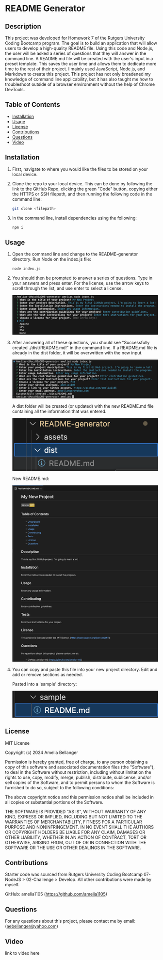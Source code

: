# README Generator

## Description

This project was developed for Homework 7 of the Rutgers University Coding Bootcamp program. The goal is to build an application that will allow users to develop a high-quality README file. Using this code and Node.js, the user will be asked a series of questions that they will answer in the command line. A README.md file will be created with the user's input in a preset template. This saves the user time and allows them to dedicate more time to the rest of their project. I mainly used JavaScript, Node.js, and Markdown to create this project. This project has not only broadened my knowledge of command line applicability, but it has also taught me how to troubleshoot outside of a browser environment without the help of Chrome DevTools.

## Table of Contents

- [Installation](#installation)
- [Usage](#usage)
- [License](#license)
- [Contributions](#contributions)
- [Questions](#questions)
- [Video](#video)

## Installation

1. First, navigate to where you would like the files to be stored on your local device.

2. Clone the repo to your local device. This can be done by following the link to the GitHub Repo, clicking the green "Code" button, copying either the HTTPS or SSH filepath, and then running the following code in the command line:

    ```sh
    git clone <filepath>
    ```

3. In the command line, install dependencies using the following:

    ```sh
    npm i
    ```

## Usage

1. Open the command line and change to the README-generator directory. Run Node on the index.js file:

    ```sh
    node index.js
    ```

2. You should then be prompted to answer a series of questions. Type in your answers and press enter. For the license, use the arrow keys to scroll through the list, and use enter to select a license.

    ![screenshot of terminal demonstrating which licenses are available](./assets/license-choice.png)

3. After answering all of these questions, you should see "Successfully created ./dist/README.md!" in the command line. If a README.md file is already in the dist folder, it will be overwritten with the new input.

    ![screenshot of terminal showing that information was entered successfully](./assets/success.png)

    A dist folder will be created (or updated) with the new README.md file containing all the information that was entered. 
    
    ![screenshot of README.md file](./assets/dist-folder.png)

    New README.md:

    ![screenshot of README.md file](./assets/new-readme.png)

4. You can copy and paste this file into your new project directory. Edit and add or remove sections as needed.

    Pasted into a 'sample' directory:
    
    ![screenshot showing newly created README-new.md used in a sample repo](./assets/paste-sample.png)

## License

MIT License

Copyright (c) 2024 Amelia Bellanger

Permission is hereby granted, free of charge, to any person obtaining a copy
of this software and associated documentation files (the "Software"), to deal
in the Software without restriction, including without limitation the rights
to use, copy, modify, merge, publish, distribute, sublicense, and/or sell
copies of the Software, and to permit persons to whom the Software is
furnished to do so, subject to the following conditions:

The above copyright notice and this permission notice shall be included in all
copies or substantial portions of the Software.

THE SOFTWARE IS PROVIDED "AS IS", WITHOUT WARRANTY OF ANY KIND, EXPRESS OR
IMPLIED, INCLUDING BUT NOT LIMITED TO THE WARRANTIES OF MERCHANTABILITY,
FITNESS FOR A PARTICULAR PURPOSE AND NONINFRINGEMENT. IN NO EVENT SHALL THE
AUTHORS OR COPYRIGHT HOLDERS BE LIABLE FOR ANY CLAIM, DAMAGES OR OTHER
LIABILITY, WHETHER IN AN ACTION OF CONTRACT, TORT OR OTHERWISE, ARISING FROM,
OUT OF OR IN CONNECTION WITH THE SOFTWARE OR THE USE OR OTHER DEALINGS IN THE
SOFTWARE.

## Contributions

Starter code was sourced from Rutgers University Coding Bootcamp 07-NodeJS > 02-Challenge > Develop. All other contributions were made by myself. 

GitHub: amelia1105 (https://github.com/amelia1105)

## Questions

For any questions about this project, please contact me by email: (aebellanger@yahoo.com)

## Video
link to video here